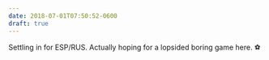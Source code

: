 ```yaml
---
date: 2018-07-01T07:50:52-0600
draft: true
---
```




Settling in for ESP/RUS. Actually hoping for a lopsided boring game here. ⚽️



